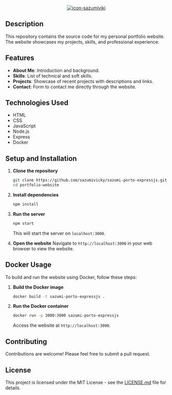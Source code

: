 <p align="center">
  <a href="" rel="noopener">
 <img src="https://cdn.sazumi.moe/file/kxy2c6.png" alt="icon-sazumiviki"></a>
</p>

## Description
This repository contains the source code for my personal portfolio website. The website showcases my projects, skills, and professional experience.

## Features
- **About Me**: Introduction and background.
- **Skills**: List of technical and soft skills.
- **Projects**: Showcase of recent projects with descriptions and links.
- **Contact**: Form to contact me directly through the website.

## Technologies Used
- HTML
- CSS
- JavaScript
- Node.js
- Express
- Docker

## Setup and Installation
1. **Clone the repository**
   ```bash
   git clone https://github.com/sazumivicky/sazumi-porto-expressjs.git
   cd portfolio-website
   ```

2. **Install dependencies**
   ```bash
   npm install
   ```

3. **Run the server**
   ```bash
   npm start
   ```

   This will start the server on `localhost:3000`.

4. **Open the website**
   Navigate to `http://localhost:3000` in your web browser to view the website.

## Docker Usage
To build and run the website using Docker, follow these steps:

1. **Build the Docker image**
   ```bash
   docker build -t sazumi-porto-expressjs .
   ```

2. **Run the Docker container**
   ```bash
   docker run -p 3000:3000 sazumi-porto-expressjs
   ```

   Access the website at `http://localhost:3000`.

## Contributing
Contributions are welcome! Please feel free to submit a pull request.

## License
This project is licensed under the MIT License - see the [LICENSE.md](LICENSE.md) file for details.